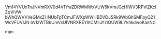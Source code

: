 Vm14YVUxTnJNVmRXV0d4V1YwZDRWMWxVUW5kVmJGcHlWV3RPVlZKclZqVlVW
bWhQWVVVeGMxZHNUbFpTCmJFWXpWWHBDVDJSRk9WbGhSMFpyQ21WcVFUVlJN
bVIzWTBkUmVsUlVNRXREYlhCMlluYzlQUW9LYkhkdwoKanNz

mjm